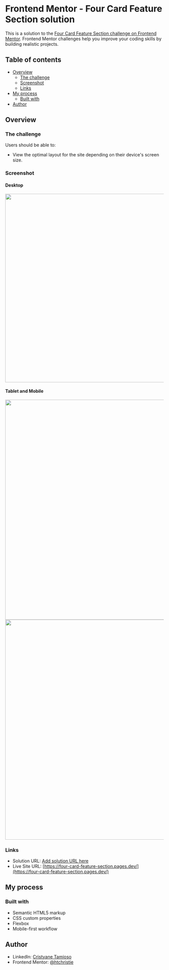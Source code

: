 # Frontend Mentor - Four Card Feature Section solution

This is a solution to the [Four Card Feature Section challenge on Frontend Mentor](https://www.frontendmentor.io/challenges/four-card-feature-section-weK1eFYK). Frontend Mentor challenges help you improve your coding skills by building realistic projects. 

## Table of contents

- [Overview](#overview)
  - [The challenge](#the-challenge)
  - [Screenshot](#screenshot)
  - [Links](#links)
- [My process](#my-process)
  - [Built with](#built-with)
- [Author](#author)

## Overview

### The challenge

Users should be able to:

- View the optimal layout for the site depending on their device's screen size.

### Screenshot

#### Desktop
<img src="https://user-images.githubusercontent.com/84540148/154401527-9f62f3d7-061b-4c7b-9090-e76047a1c364.png" height="600">

#### Tablet and Mobile
<img src="https://user-images.githubusercontent.com/84540148/154401817-a0093105-cd25-406b-a19e-c95ae03bd877.png" height="700"> <img src="https://user-images.githubusercontent.com/84540148/154401625-494b39e9-8355-43e6-b3e0-08b952a14a9f.png" height="700"> 

### Links

- Solution URL: [Add solution URL here](https://your-solution-url.com)
- Live Site URL: [https://four-card-feature-section.pages.dev/](https://four-card-feature-section.pages.dev/)

## My process

### Built with

- Semantic HTML5 markup
- CSS custom properties
- Flexbox
- Mobile-first workflow

## Author

- LinkedIn: [Cristyane Tamioso](https://www.linkedin.com/in/cristyane-tamioso/)
- Frontend Mentor: [@htchristie](https://www.frontendmentor.io/profile/htchristie)
